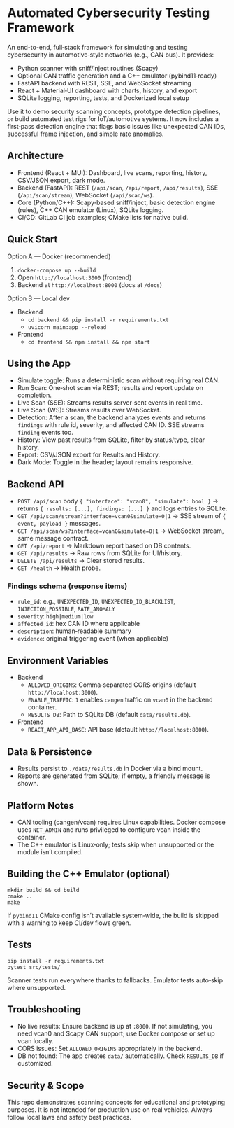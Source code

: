 # Automated Cybersecurity Testing Framework

An end-to-end, full‑stack framework for simulating and testing cybersecurity in automotive‑style networks (e.g., CAN bus). It provides:

- Python scanner with sniff/inject routines (Scapy)
- Optional CAN traffic generation and a C++ emulator (pybind11‑ready)
- FastAPI backend with REST, SSE, and WebSocket streaming
- React + Material‑UI dashboard with charts, history, and export
- SQLite logging, reporting, tests, and Dockerized local setup

Use it to demo security scanning concepts, prototype detection pipelines, or build automated test rigs for IoT/automotive systems. It now includes a first‑pass detection engine that flags basic issues like unexpected CAN IDs, successful frame injection, and simple rate anomalies.

## Architecture
- Frontend (React + MUI): Dashboard, live scans, reporting, history, CSV/JSON export, dark mode.
- Backend (FastAPI): REST (`/api/scan`, `/api/report`, `/api/results`), SSE (`/api/scan/stream`), WebSocket (`/api/scan/ws`).
- Core (Python/C++): Scapy‑based sniff/inject, basic detection engine (rules), C++ CAN emulator (Linux), SQLite logging.
- CI/CD: GitLab CI job examples; CMake lists for native build.

## Quick Start

Option A — Docker (recommended)
1) `docker-compose up --build`
2) Open `http://localhost:3000` (frontend)
3) Backend at `http://localhost:8000` (docs at `/docs`)

Option B — Local dev
- Backend
  - `cd backend && pip install -r requirements.txt`
  - `uvicorn main:app --reload`
- Frontend
  - `cd frontend && npm install && npm start`

## Using the App
- Simulate toggle: Runs a deterministic scan without requiring real CAN.
- Run Scan: One‑shot scan via REST; results and report update on completion.
- Live Scan (SSE): Streams results server‑sent events in real time.
- Live Scan (WS): Streams results over WebSocket.
- Detection: After a scan, the backend analyzes events and returns `findings` with rule id, severity, and affected CAN ID. SSE streams `finding` events too.
- History: View past results from SQLite, filter by status/type, clear history.
- Export: CSV/JSON export for Results and History.
- Dark Mode: Toggle in the header; layout remains responsive.

## Backend API
- `POST /api/scan` body `{ "interface": "vcan0", "simulate": bool }` → returns `{ results: [...], findings: [...] }` and logs entries to SQLite.
- `GET /api/scan/stream?interface=vcan0&simulate=0|1` → SSE stream of `{ event, payload }` messages.
- `GET /api/scan/ws?interface=vcan0&simulate=0|1` → WebSocket stream, same message contract.
- `GET /api/report` → Markdown report based on DB contents.
- `GET /api/results` → Raw rows from SQLite for UI/history.
- `DELETE /api/results` → Clear stored results.
- `GET /health` → Health probe.

### Findings schema (response items)
- `rule_id`: e.g., `UNEXPECTED_ID`, `UNEXPECTED_ID_BLACKLIST`, `INJECTION_POSSIBLE`, `RATE_ANOMALY`
- `severity`: `high|medium|low`
- `affected_id`: hex CAN ID where applicable
- `description`: human‑readable summary
- `evidence`: original triggering event (when applicable)

## Environment Variables
- Backend
  - `ALLOWED_ORIGINS`: Comma‑separated CORS origins (default `http://localhost:3000`).
  - `ENABLE_TRAFFIC`: `1` enables `cangen` traffic on `vcan0` in the backend container.
  - `RESULTS_DB`: Path to SQLite DB (default `data/results.db`).
- Frontend
  - `REACT_APP_API_BASE`: API base (default `http://localhost:8000`).

## Data & Persistence
- Results persist to `./data/results.db` in Docker via a bind mount.
- Reports are generated from SQLite; if empty, a friendly message is shown.

## Platform Notes
- CAN tooling (cangen/vcan) requires Linux capabilities. Docker compose uses `NET_ADMIN` and runs privileged to configure vcan inside the container.
- The C++ emulator is Linux‑only; tests skip when unsupported or the module isn’t compiled.

## Building the C++ Emulator (optional)
```
mkdir build && cd build
cmake ..
make
```
If `pybind11` CMake config isn’t available system‑wide, the build is skipped with a warning to keep CI/dev flows green.

## Tests
```
pip install -r requirements.txt
pytest src/tests/
```
Scanner tests run everywhere thanks to fallbacks. Emulator tests auto‑skip where unsupported.

## Troubleshooting
- No live results: Ensure backend is up at `:8000`. If not simulating, you need vcan0 and Scapy CAN support; use Docker compose or set up vcan locally.
- CORS issues: Set `ALLOWED_ORIGINS` appropriately in the backend.
- DB not found: The app creates `data/` automatically. Check `RESULTS_DB` if customized.

## Security & Scope
This repo demonstrates scanning concepts for educational and prototyping purposes. It is not intended for production use on real vehicles. Always follow local laws and safety best practices.
